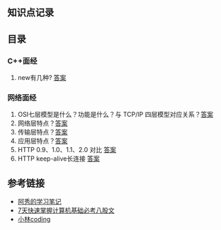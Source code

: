 ## 知识点记录

## 目录

### C++面经

1. new有几种? [答案](cppNote/cppNote1.md)

### 网络面经

1. OSI七层模型是什么？功能是什么？与 TCP/IP 四层模型对应关系？[答案](netNote/netNote1.md)
2. 网络层特点？[答案](netNote/netNote2.md)
3. 传输层特点？[答案](netNote/netNote3.md)
4. 应用层特点？[答案](netNote/netNote4.md)
5. HTTP 0.9、1.0、1.1、2.0 对比 [答案](netNote/netNote5.md)
6. HTTP keep-alive长连接 [答案](netNote/netNote6.md)

## 参考链接

- [阿秀的学习笔记](https://interviewguide.cn/)
- [7天快速掌握计算机基础必考八股文](https://coding.imooc.com/class/540.html)
- [小林coding](https://xiaolincoding.com/network/)